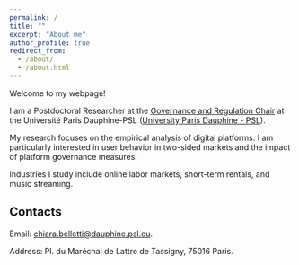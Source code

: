 ```yaml
---
permalink: /
title: ""
excerpt: "About me"
author_profile: true
redirect_from: 
  - /about/
  - /about.html
---
```


Welcome to my webpage!

I am a Postdoctoral Researcher at the <a href="https://chairgovreg.fondation-dauphine.fr/">Governance and Regulation Chair</a> at the Université Paris Dauphine-PSL (<a href="https://dauphine.psl.eu/">University Paris Dauphine - PSL</a>). 

My research focuses on the empirical analysis of digital platforms. I am particularly interested in user behavior in two-sided markets and the impact of platform governance measures.

Industries I study include online labor markets, short-term rentals, and music streaming.

Contacts
------

Email: <a href="mailto:">chiara.belletti@dauphine.psl.eu</a>.

Address: Pl. du Maréchal de Lattre de Tassigny, 75016 Paris.

